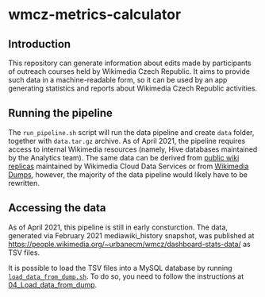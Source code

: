 # wmcz-metrics-calculator

## Introduction
This repository can generate information about edits made by participants of outreach courses held by Wikimedia Czech Republic. It aims to provide such data in a machine-readable form, so it can be used by an app generating statistics and reports about Wikimedia Czech Republic activities.

## Running the pipeline
The `run_pipeline.sh` script will run the data pipeline and create `data` folder, together with `data.tar.gz` archive. As of April 2021, the pipeline requires access to internal Wikimedia resources (namely, Hive databases maintained by the Analytics team). The same data can be derived from [public wiki replicas](https://wikitech.wikimedia.org/wiki/Portal:Data_Services#Wiki_Replicas) maintained by Wikimedia Cloud Data Services or from [Wikimedia Dumps](https://dumps.wikimedia.org/), however, the majority of the data pipeline would likely have to be rewritten.

## Accessing the data
As of April 2021, this pipeline is still in early consturction. The data, generated via February 2021 mediawiki_history snapshot, was published at https://people.wikimedia.org/~urbanecm/wmcz/dashboard-stats-data/ as TSV files.

It is possible to load the TSV files into a MySQL database by running [`load_data_from_dump.sh`](https://github.com/urbanecm/wmcz-metrics-calculator/blob/master/04_Load_data_from_dump/load_data_from_dump.sh). To do so, you need to follow the instructions at [04_Load_data_from_dump](https://github.com/urbanecm/wmcz-metrics-calculator/tree/master/04_Load_data_from_dump).
